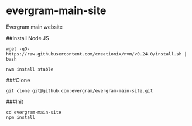 # evergram-main-site
Evergram main website


##Install Node.JS

```
wget -qO- https://raw.githubusercontent.com/creationix/nvm/v0.24.0/install.sh | bash

nvm install stable
```

###Clone

```
git clone git@github.com:evergram/evergram-main-site.git
```


###Init

```
cd evergram-main-site
npm install
```
